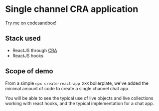 # Single channel CRA application

[Try me on codesandbox!](https://codesandbox.io/s/github/AmityCo/Amity-Social-Cloud-SDK-Web-Sample-App/tree/main/single-channel-CRA-app)

## Stack used

- ReactJS through [CRA](https://reactjs.org/docs/create-a-new-react-app.html)
- ReactJS hooks

## Scope of demo

From a simple `npx create-react-app XXX` boilerplate, we've added the minimal amount of code to create a single channel chat app.

You will be able to see the typical use of live objects and live collections working with react hooks, and the typical implementation for a chat app.
